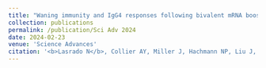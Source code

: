 ```yaml
---
title: "Waning immunity and IgG4 responses following bivalent mRNA boosting"
collection: publications
permalink: /publication/Sci Adv 2024
date: 2024-02-23
venue: 'Science Advances'
citation: '<b>Lasrado N</b>, Collier AY, Miller J, Hachmann NP, Liu J, Anand T, A Bondzie E, Fisher JL, Mazurek CR, Patio RC, Rodrigues SL, Rowe M, Surve N, Ty DM, Wu C, Chicz TM, Tong X, Korber B, McNamara RP, Barouch DH. 2024. Waning immunity and IgG4 responses following bivalent mRNA boosting. Sci Adv. <a href="https://www.science.org/doi/full/10.1126/sciadv.adj9945">https://www.science.org/doi/full/10.1126/sciadv.adj9945</a>'
---
```

